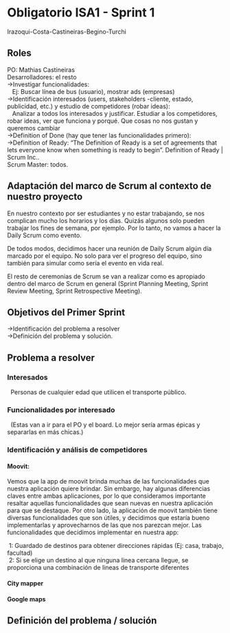 # Obligatorio ISA1 - Sprint 1
Irazoqui-Costa-Castineiras-Begino-Turchi 

## Roles
PO: Mathias Castineiras \
 Desarrolladores: el resto \
→Investigar funcionalidades: \
	&nbsp;&nbsp; Ej: Buscar línea de bus (usuario), mostrar ads (empresas) \
→Identificación interesados (users, stakeholders -cliente, estado, publicidad, etc.) y estudio de competidores (robar ideas): \
	&nbsp;&nbsp; Analizar a todos los interesados y justificar.
  Estudiar a los competidores, robar ideas, ver que funciona y porqué. Que cosas no nos gustan y queremos cambiar \
→Definition of Done (hay que tener las funcionalidades primero): \
→Definition of Ready: “The Definition of Ready is a set of agreements that lets everyone know when something is ready to begin”. Definition of Ready | Scrum Inc..\
Scrum Master: todos.

## Adaptación del marco de Scrum al contexto de nuestro proyecto

En nuestro contexto por ser estudiantes y no estar trabajando, se nos complican mucho los horarios y los días. Quizás algunos solo pueden trabajar los fines de semana, por ejemplo. Por lo tanto, no vamos a hacer la Daily Scrum como evento.

De todos modos, decidimos hacer una reunión de Daily Scrum algún día marcado por el equipo. No solo para ver el progreso del equipo, sino también para simular como sería el evento en vida real.

El resto de ceremonias de Scrum se van a realizar como es apropiado dentro del marco de Scrum en general (Sprint Planning Meeting, Sprint Review Meeting, Sprint Retrospective Meeting).

## Objetivos del Primer Sprint
→Identificación del problema a resolver\
→Definición del problema y solución.


## Problema a resolver
### Interesados
&nbsp;&nbsp;Personas de cualquier edad que utilicen el transporte público.
### Funcionalidades por interesado
&nbsp;&nbsp;(Estas van a ir para el PO y el board. Lo mejor sería armas épicas y separarlas en más chicas.)
### Identificación y análisis de competidores
#### Moovit:
<p>Vemos que la app de moovit brinda muchas de las funcionalidades que nuestra aplicación quiere brindar. Sin embargo, hay algunas diferencias claves entre ambas aplicaciones, por lo que consideramos importante resaltar aquellas funcionalidades que sean nuevas en nuestra aplicación para que se destaque. Por otro lado, la aplicación de moovit también tiene diversas funcionalidades que son útiles, y decidimos que estaría bueno implementarlas y aprovecharnos de las que nos parezcan mejor. Las funcionalidades que decidimos implementar en nuestra app:</p>
&nbsp;1: Guardado de destinos para obtener direcciones rápidas (Ej: casa, trabajo, facultad)
<br>
&nbsp;2: Si se elige un destino al que ninguna linea cercana llegue, se proporciona una combinación de lineas de transporte diferentes
</br>



#### City mapper

#### Google maps

## Definición del problema / solución
